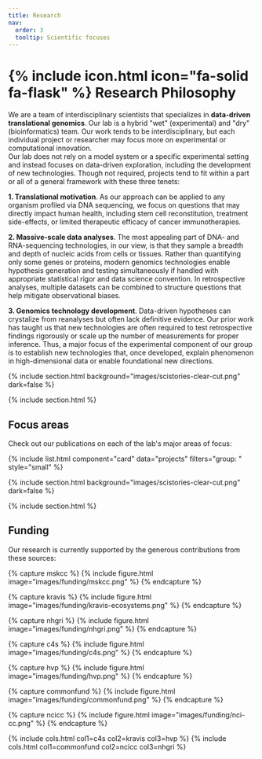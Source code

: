 ```yaml
---
title: Research
nav:
  order: 3
  tooltip: Scientific focuses
---
```


# {% include icon.html icon="fa-solid fa-flask" %} Research Philosophy

We are a team of interdisciplinary scientists that specializes in <b>data-driven translational genomics</b>.
Our lab is a hybrid "wet" (experimental) and "dry" (bioinformatics) team. Our work tends to be interdisciplinary, 
but each individual project or researcher may focus more on experimental or computational innovation.  
Our lab does not rely on a model system or a specific experimental setting and instead focuses on data-driven
exploration, including the development of new technologies. 
Though not required, projects tend to fit within a part or all of a general framework with these three tenets:

<b>1. Translational motivation</b>. As our approach can be applied to any organism profiled
via DNA sequencing, we focus on questions that may directly impact human health,
including stem cell reconstitution, treatment side-effects, or limited therapeutic efficacy 
of cancer immunotherapies.

<b>2. Massive-scale data analyses</b>. The most appealing part of DNA- and RNA-sequencing
technologies, in our view, is that they sample a breadth and depth of nucleic acids
from cells or tissues. Rather than quantifying only some genes or proteins,
modern genomics technologies enable hypothesis generation and testing simultaneously
if handled with appropriate statistical rigor and data science convention.
In retrospective analyses, multiple datasets can be combined to structure questions that help mitigate observational biases.

<b>3. Genomics technology development</b>. Data-driven hypotheses can crystalize
from reanalyses but often lack definitive evidence. Our prior work has taught us that new
technologies are often required to test retrospective findings rigorously or 
scale up the number of measurements for proper inference. Thus, a major focus of the
experimental component of our group is to establish new technologies that, once developed, 
explain phenomenon in high-dimensional data or enable foundational new directions. 



{% include section.html background="images/scistories-clear-cut.png" dark=false %}

{% include section.html %}

## Focus areas

Check out our publications on each of the lab's major areas of focus:

{% include list.html component="card" data="projects" filters="group: " style="small" %}

{% include section.html background="images/scistories-clear-cut.png" dark=false %}

{% include section.html %}

## Funding

Our research is currently supported by the generous contributions from these sources:

{% capture mskcc %}
{%
  include figure.html
  image="images/funding/mskcc.png"
%}
{% endcapture %}

{% capture kravis %}
{%
  include figure.html
  image="images/funding/kravis-ecosystems.png"
%}
{% endcapture %}

{% capture nhgri %}
{%
  include figure.html
  image="images/funding/nhgri.png"
%}
{% endcapture %}

{% capture c4s %}
{%
  include figure.html
  image="images/funding/c4s.png"
%}
{% endcapture %}

{% capture hvp %}
{%
  include figure.html
  image="images/funding/hvp.png"
%}
{% endcapture %}

{% capture commonfund %}
{%
  include figure.html
  image="images/funding/commonfund.png"
%}
{% endcapture %}

{% capture ncicc %}
{%
  include figure.html
  image="images/funding/nci-cc.png"
%}
{% endcapture %}


{% include cols.html col1=c4s col2=kravis col3=hvp %}
{% include cols.html col1=commonfund col2=ncicc col3=nhgri %}

